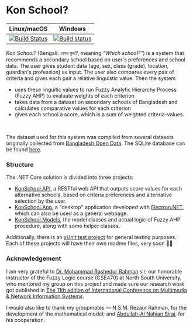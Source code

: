# Kon School?

| Linux/macOS | Windows |
| -- | -------- |
| [![Build Status](https://travis-ci.org/maacpiash/KonSchool.svg?branch=master)](https://travis-ci.org/maacpiash/KonSchool) | [![Build status](https://ci.appveyor.com/api/projects/status/bsmib72le6n8pc1u?svg=true)](https://ci.appveyor.com/project/maacpiash/konschool) |


*Kon School?* (Bengali: *কোন স্কুল?*, meaning *"Which school?"*) is a system that recommends a secondary school based on user's preferences and school data. The user gives student data (age, sex, class (grade), location, guardian's profession) as input. The user also compares every pair of criteria and gives each pair a relative linguistic value. Then the system
- uses these linguitic values to run Fuzzy Analytic Hierarchy Process (Fuzzy AHP) to evaluate weights of each criterion
- takes data from a dataset on secondary schools of Bangladesh and calculates comparative values for each criterion
- gives each school a score, which is a sum of weighted criteria-values.
<br/>


The dataset used for this system was compiled from several datasets originally collected from [Bangladesh Open Data](http://data.gov.bd/dataset). The SQLite database can be found [here](https://drive.google.com/open?id=1_MZnVRHl0ZLHEMab7lBhpUvuS3yaLoPZ).

### Structure

The .NET Core solution is divided into three projects:
- [KonSchool.API](https://github.com/maacpiash/KonSchool/tree/master/KonSchool.API), a RESTful web API that outputs score values for each alternative schools, based on criteria preferences and alternative selection by the user.
- [KonSchool.App](https://github.com/maacpiash/KonSchool/tree/master/KonSchool.App), a "desktop" application developed with [Electron.NET](https://github.com/ElectronNET/Electron.NET), which can also be used as a general webpage.
- [KonSchool.Models](https://github.com/maacpiash/KonSchool/tree/master/KonSchool.Models), the model classes and actual logic of Fuzzy AHP procedure, along with some helper classes.

Additionally, there is an [xUnit test project](https://github.com/maacpiash/KonSchool/tree/master/KonSchool.Test) for general testing purposes.<br/>
Each of these projects will have their own readme files, very soon 🤞🏽

### Acknowledgement
I am very grateful to [Dr. Mohammad Rashedur Rahman](http://ece.northsouth.edu/people/rashedur-rahman/) sir, our honorable instructor of the Fuzzy Logic course (CSE470) at North South University, who mentored my group on this project and made sure our research work got published in [The 11th edition of International Conference 
on Multimedia & Network Information Systems](https://missi.pwr.edu.pl/2018/).<p>I would also like to thank my groupmates — N.S.M. Rezaur Rahman, for the development of the mathematical model; and [Abdullah-Al Nahian Siraj](https://github.com/Nahian-Siraj), for his cooperation.</p>